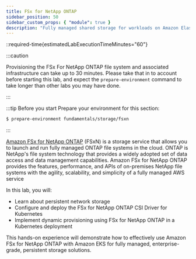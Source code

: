 ```yaml
---
title: FSx for NetApp ONTAP
sidebar_position: 50
sidebar_custom_props: { "module": true }
description: "Fully managed shared storage for workloads on Amazon Elastic Kubernetes Service with Amazon FSx for NetApp ONTAP."
---
```


::required-time{estimatedLabExecutionTimeMinutes="60"}

:::caution

Provisioning the FSx For NetApp ONTAP file system and associated infrastructure can take up to 30 minutes. Please take that in to account before starting this lab, and expect the `prepare-environment` command to take longer than other labs you may have done.

:::

:::tip Before you start
Prepare your environment for this section:

```bash timeout=1800 wait=30
$ prepare-environment fundamentals/storage/fsxn
```

:::

[Amazon FSx for NetApp ONTAP](https://docs.aws.amazon.com/fsx/latest/ONTAPGuide/what-is-fsx-ontap.html) (FSxN) is a storage service that allows you to launch and run fully managed ONTAP file systems in the cloud. ONTAP is NetApp's file system technology that provides a widely adopted set of data access and data management capabilities. Amazon FSx for NetApp ONTAP provides the features, performance, and APIs of on-premises NetApp file systems with the agility, scalability, and simplicity of a fully managed AWS service

In this lab, you will:

- Learn about persistent network storage
- Configure and deploy the FSx for NetApp ONTAP CSI Driver for Kubernetes
- Implement dynamic provisioning using FSx for NetApp ONTAP in a Kubernetes deployment

This hands-on experience will demonstrate how to effectively use Amazon FSx for NetApp ONTAP with Amazon EKS for fully managed, enterprise-grade, persistent storage solutions.
